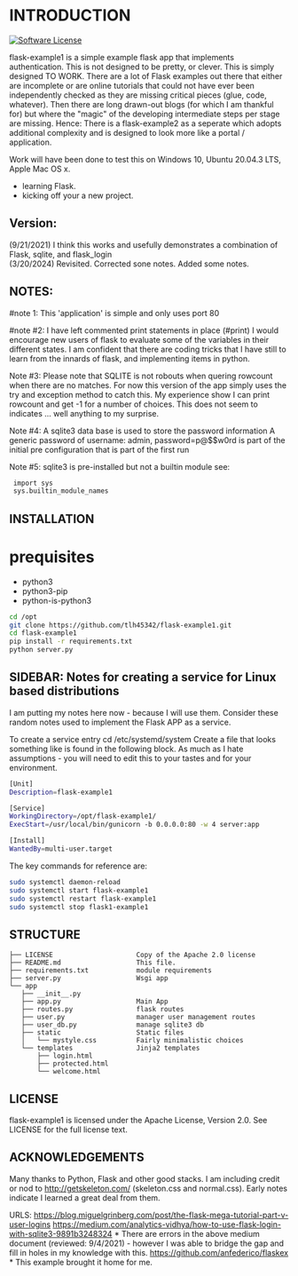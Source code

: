 # INTRODUCTION

[![Software License](https://img.shields.io/badge/license-Apache%202-blue)](LICENSE)

flask-example1 is a simple example flask app that implements authentication.  This is not designed to be pretty, or clever. This is simply designed TO WORK.  There are a lot of Flask examples out there that either are incomplete or are online tutorials that could not have ever been independently checked as they are missing critical pieces (glue, code, whatever).  Then there are long drawn-out blogs (for which I am thankful for) but where the "magic" of the developing intermediate steps per stage are missing.  Hence:  There is a flask-example2 as a seperate which adopts additional complexity and is designed to look more like a portal / application. 

Work will have been done to test this on Windows 10, Ubuntu 20.04.3 LTS, Apple Mac OS x.

- learning Flask.
- kicking off your a new project.

## Version:

(9/21/2021)  I think this works and usefully demonstrates a combination of Flask, sqlite, and flask_login\
(3/20/2024)  Revisited.  Corrected sone notes. Added some notes.

## NOTES:

#note 1:  This 'application' is simple and only uses port 80

#note #2: I have left commented print statements in place (#print) I would encourage new users of flask to evaluate some of the variables in their different states.  I am  confident that there are coding tricks that I have still to learn from the innards of flask, and implementing items in python.

Note #3: Please note that SQLITE is not robouts when quering rowcount when there are no matches.  For now this version of the app simply uses the try and exception method to catch this.  My experience show I can print rowcount and get -1 for a number of choices.  This does not seem to indicates ... well anything to my surprise. 

Note #4: A sqlite3 data base is used to store the password information
A generic password of username: admin, password=p@$$w0rd is part of the initial pre configuration that is part of the first run

Note #5: sqlite3 is pre-installed but not a builtin module
see:
```bash
 import sys
 sys.builtin_module_names
```

## INSTALLATION

# prequisites

- python3
- python3-pip
- python-is-python3

```bash
cd /opt
git clone https://github.com/tlh45342/flask-example1.git
cd flask-example1
pip install -r requirements.txt
python server.py
```

## SIDEBAR: Notes for creating a service for Linux based distributions

I am putting my notes here now - because I will use them.  Consider these random notes used to implement the Flask APP as a service.

To create a service entry cd /etc/systemd/system
Create a file that looks something like is found in the following block.
As much as I hate assumptions - you will need to edit this to your tastes and for your environment.

```bash
[Unit]
Description=flask-example1

[Service]
WorkingDirectory=/opt/flask-example1/
ExecStart=/usr/local/bin/gunicorn -b 0.0.0.0:80 -w 4 server:app

[Install]
WantedBy=multi-user.target
```

The key commands for reference are: 

```bash
sudo systemctl daemon-reload
sudo systemctl start flask-example1
sudo systemctl restart flask-example1
sudo systemctl stop flask1-example1
```

## STRUCTURE

    ├── LICENSE                     Copy of the Apache 2.0 license
    ├── README.md                   This file.
    ├── requirements.txt            module requirements
    ├── server.py                   Wsgi app
    └── app
       ├── __init__.py
       ├── app.py                   Main App
       ├── routes.py                flask routes
       ├── user.py                  manager user management routes
       ├── user_db.py               manage sqlite3 db       
       ├── static                   Static files
       │   └── mystyle.css          Fairly minimalistic choices   
       └── templates                Jinja2 templates
           ├── login.html
           ├── protected.html
           └── welcome.html
 
## LICENSE

flask-example1 is licensed under the Apache License, Version 2.0. See LICENSE for the full license text.

## ACKNOWLEDGEMENTS

Many thanks to Python, Flask and other good stacks.
I am including credit or nod to http://getskeleton.com/ (skeleton.css and normal.css).
Early notes indicate I learned a great deal from them.  

URLS:
  https://blog.miguelgrinberg.com/post/the-flask-mega-tutorial-part-v-user-logins
  https://medium.com/analytics-vidhya/how-to-use-flask-login-with-sqlite3-9891b3248324
     * There are errors in the above medium document (reviewed: 9/4/2021) - however I was able to bridge the gap and fill in holes in my knowledge with this.
  https://github.com/anfederico/flaskex
     * This example brought it home for me.
